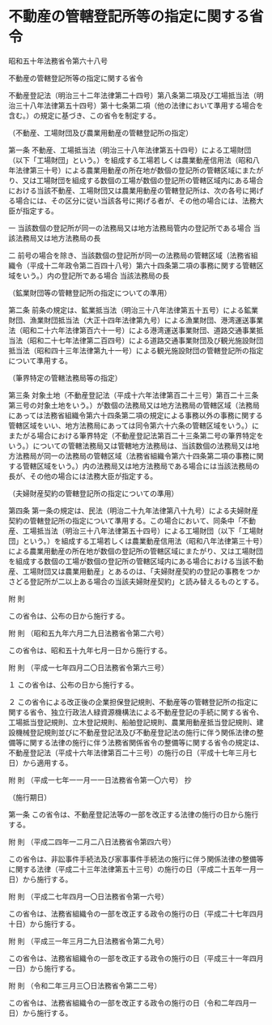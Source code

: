 # 不動産の管轄登記所等の指定に関する省令

昭和五十年法務省令第六十八号

不動産の管轄登記所等の指定に関する省令

不動産登記法（明治三十二年法律第二十四号）第八条第二項及び工場抵当法（明治三十八年法律第五十四号）第十七条第二項（他の法律において準用する場合を含む。）の規定に基づき、この省令を制定する。

（不動産、工場財団及び農業用動産の管轄登記所の指定）

第一条 不動産、工場抵当法（明治三十八年法律第五十四号）による工場財団（以下「工場財団」という。）を組成する工場若しくは農業動産信用法（昭和八年法律第三十号）による農業用動産の所在地が数個の登記所の管轄区域にまたがり、又は工場財団を組成する数個の工場が数個の登記所の管轄区域内にある場合における当該不動産、工場財団又は農業用動産の管轄登記所は、次の各号に掲げる場合には、その区分に従い当該各号に掲げる者が、その他の場合には、法務大臣が指定する。

一 当該数個の登記所が同一の法務局又は地方法務局管内の登記所である場合 当該法務局又は地方法務局の長

二 前号の場合を除き、当該数個の登記所が同一の法務局の管轄区域（法務省組織令（平成十二年政令第二百四十八号）第六十四条第二項の事務に関する管轄区域をいう。）内の登記所である場合 当該法務局の長

（鉱業財団等の管轄登記所の指定についての準用）

第二条 前条の規定は、鉱業抵当法（明治三十八年法律第五十五号）による鉱業財団、漁業財団抵当法（大正十四年法律第九号）による漁業財団、港湾運送事業法（昭和二十六年法律第百六十一号）による港湾運送事業財団、道路交通事業抵当法（昭和二十七年法律第二百四号）による道路交通事業財団及び観光施設財団抵当法（昭和四十三年法律第九十一号）による観光施設財団の管轄登記所の指定について準用する。

（筆界特定の管轄法務局等の指定）

第三条 対象土地（不動産登記法（平成十六年法律第百二十三号）第百二十三条第三号の対象土地をいう。）が数個の法務局又は地方法務局の管轄区域（法務局にあっては法務省組織令第六十四条第二項の規定による事務以外の事務に関する管轄区域をいい、地方法務局にあっては同令第六十六条の管轄区域をいう。）にまたがる場合における筆界特定（不動産登記法第百二十三条第二号の筆界特定をいう。）についての管轄法務局又は管轄地方法務局は、当該数個の法務局又は地方法務局が同一の法務局の管轄区域（法務省組織令第六十四条第二項の事務に関する管轄区域をいう。）内の法務局又は地方法務局である場合には当該法務局の長が、その他の場合には法務大臣が指定する。

（夫婦財産契約の管轄登記所の指定についての準用）

第四条 第一条の規定は、民法（明治二十九年法律第八十九号）による夫婦財産契約の管轄登記所の指定について準用する。この場合において、同条中「不動産、工場抵当法（明治三十八年法律第五十四号）による工場財団（以下「工場財団」という。）を組成する工場若しくは農業動産信用法（昭和八年法律第三十号）による農業用動産の所在地が数個の登記所の管轄区域にまたがり、又は工場財団を組成する数個の工場が数個の登記所の管轄区域内にある場合における当該不動産、工場財団又は農業用動産」とあるのは、「夫婦財産契約の登記の事務をつかさどる登記所が二以上ある場合の当該夫婦財産契約」と読み替えるものとする。

附 則

この省令は、公布の日から施行する。

附 則 （昭和五九年六月二九日法務省令第二六号）

この省令は、昭和五十九年七月一日から施行する。

附 則 （平成一七年四月二〇日法務省令第六三号）

１ この省令は、公布の日から施行する。

２ この省令による改正後の企業担保登記規則、不動産等の管轄登記所の指定に関する省令、独立行政法人緑資源機構法による不動産登記の手続に関する省令、工場抵当登記規則、立木登記規則、船舶登記規則、農業用動産抵当登記規則、建設機械登記規則並びに不動産登記法及び不動産登記法の施行に伴う関係法律の整備等に関する法律の施行に伴う法務省関係省令の整備等に関する省令の規定は、不動産登記法（平成十六年法律第百二十三号）の施行の日（平成十七年三月七日）から適用する。

附 則 （平成一七年一一月一一日法務省令第一〇六号） 抄

（施行期日）

第一条 この省令は、不動産登記法等の一部を改正する法律の施行の日から施行する。

附 則 （平成二四年一二月二八日法務省令第四六号）

この省令は、非訟事件手続法及び家事事件手続法の施行に伴う関係法律の整備等に関する法律（平成二十三年法律第五十三号）の施行の日（平成二十五年一月一日）から施行する。

附 則 （平成二七年四月一〇日法務省令第一六号）

この省令は、法務省組織令の一部を改正する政令の施行の日（平成二十七年四月十日）から施行する。

附 則 （平成三一年三月二九日法務省令第二九号）

この省令は、法務省組織令の一部を改正する政令の施行の日（平成三十一年四月一日）から施行する。

附 則 （令和二年三月三〇日法務省令第二二号）

この省令は、法務省組織令の一部を改正する政令の施行の日（令和二年四月一日）から施行する。
